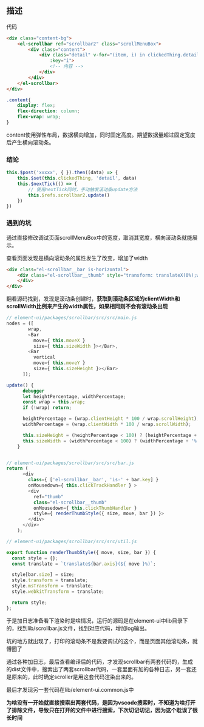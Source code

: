 ## 描述

代码

```html
<div class="content-bg">
    <el-scrollbar ref="scrollbar2" class="scrollMenuBox">
        <div class="content">
            <div class="detail" v-for="(item, i) in clickedThing.detail"
                :key="i">
                <!-- 内容 -->
            </div>
        </div>
    </el-scrollbar>
</div>
```

```css
.content{
    display: flex;
    flex-direction: column;
    flex-wrap: wrap;
}
```

content使用弹性布局，数据横向增加，同时固定高度。期望数据量超过固定宽度后产生横向滚动条。

### 结论

```js
this.$post('xxxxx', { }).then((data) => {
    this.$set(this.clickedThing, 'detail', data)
    this.$nextTick(() => {
        // 使用nextTick同时，手动触发滚动条update方法
        this.$refs.scrollbar2.update()
    })
})


```

### 遇到的坑

通过直接修改调试页面scrollMenuBox中的宽度，取消其宽度，横向滚动条就能展示。

查看页面发现是横向滚动条的属性发生了改变，增加了width

```html
<div class="el-scrollbar__bar is-horizontal">
    <div class="el-scrollbar__thumb" style="transform: translateX(0%);width: 78.9%">
    </div>
</div>
```

翻看源码找到，发现是滚动条创建时，**获取到滚动条区域的clientWidth和scrollWidth比例来产生的width属性，如果相同则不会有滚动条出现**

```js
// element-ui/packages/scrollbar/src/src/main.js
nodes = ([
        wrap,
        <Bar
          move={ this.moveX }
          size={ this.sizeWidth }></Bar>,
        <Bar
          vertical
          move={ this.moveY }
          size={ this.sizeHeight }></Bar>
      ]);

update() {
      debugger
      let heightPercentage, widthPercentage;
      const wrap = this.wrap;
      if (!wrap) return;

      heightPercentage = (wrap.clientHeight * 100 / wrap.scrollHeight);
      widthPercentage = (wrap.clientWidth * 100 / wrap.scrollWidth);

      this.sizeHeight = (heightPercentage < 100) ? (heightPercentage + '%') : '';
      this.sizeWidth = (widthPercentage < 100) ? (widthPercentage + '%') : '';
    }


// element-ui/packages/scrollbar/src/src/bar.js
return (
      <div
        class={ ['el-scrollbar__bar', 'is-' + bar.key] }
        onMousedown={ this.clickTrackHandler } >
        <div
          ref="thumb"
          class="el-scrollbar__thumb"
          onMousedown={ this.clickThumbHandler }
          style={ renderThumbStyle({ size, move, bar }) }>
        </div>
      </div>
    );

// element-ui/packages/scrollbar/src/src/util.js

export function renderThumbStyle({ move, size, bar }) {
  const style = {};
  const translate = `translate${bar.axis}(${ move }%)`;

  style[bar.size] = size;
  style.transform = translate;
  style.msTransform = translate;
  style.webkitTransform = translate;

  return style;
};
```

于是加日志准备看下渲染时是啥情况，运行的源码是在element-ui中lib目录下的，找到lib/scrollbar.js文件，找到对应代码，增加log输出。

坑的地方就出现了，打印的滚动条不是我要调试的这个，而是页面其他滚动条，就懵圈了

通过各种加日志，最后查看编译后的代码，才发现scrollbar有两套代码的，生成的dist文件中，搜索出了两套scrollbar代码，一套里面有加的各种日志，另一套还是原来的，此时确定scroller是用这套代码渲染出来的。

最后才发现另一套代码在lib/element-ui.common.js中

**为啥没有一开始就直接搜索出两套代码，是因为vscode搜索时，不知道为啥打开了排除文件，导致只在打开的文件中进行搜索，下次切记切记，因为这个耽误了很长时间**

